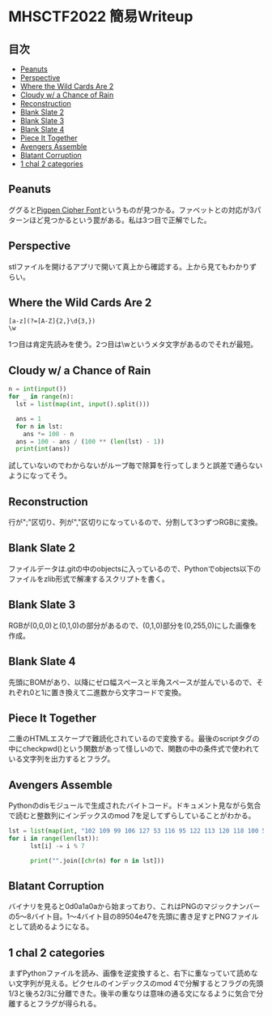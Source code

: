 # MHSCTF2022 簡易Writeup

## 目次

- [Peanuts](#peanuts)
- [Perspective](#perspective)
- [Where the Wild Cards Are 2](#where-the-wild-cards-are-2)
- [Cloudy w/ a Chance of Rain](#cloudy-w-a-chance-of-rain)
- [Reconstruction](#reconstruction)
- [Blank Slate 2](#blank-slate-2)
- [Blank Slate 3](#blank-slate-3)
- [Blank Slate 4](#blank-slate-4)
- [Piece It Together](#piece-it-together)
- [Avengers Assemble](#avengers-assemble)
- [Blatant Corruption](#blatant-corruption)
- [1 chal 2 categories](#1-chal-2-categories)

## Peanuts

ググると[Pigpen Cipher Font](https://fontmeme.com/jfont/pigpen-cipher-font/)というものが見つかる。ファベットとの対応が3パターンほど見つかるという罠がある。私は3つ目で正解でした。

## Perspective

stlファイルを開けるアプリで開いて真上から確認する。上から見てもわかりずらい。

## Where the Wild Cards Are 2

`[a-z](?=[A-Z]{2,}\d{3,})`  
`\w`  

1つ目は肯定先読みを使う。2つ目は\wというメタ文字があるのでそれが最短。

## Cloudy w/ a Chance of Rain

```py
n = int(input())
for _ in range(n):
  lst = list(map(int, input().split()))

  ans = 1
  for n in lst:
    ans *= 100 - n
  ans = 100 - ans / (100 ** (len(lst) - 1))
  print(int(ans))
```

試していないのでわからないがループ毎で除算を行ってしまうと誤差で通らないようになってそう。

## Reconstruction

行が";"区切り、列が","区切りになっているので、分割して3つずつRGBに変換。

## Blank Slate 2

ファイルデータは.gitの中のobjectsに入っているので、Pythonでobjects以下のファイルをzlib形式で解凍するスクリプトを書く。

## Blank Slate 3

RGBが(0,0,0)と(0,1,0)の部分があるので、(0,1,0)部分を(0,255,0)にした画像を作成。

## Blank Slate 4

先頭にBOMがあり、以降にゼロ幅スペースと半角スペースが並んでいるので、それぞれ0と1に置き換えて二進数から文字コードで変換。

## Piece It Together

二重のHTMLエスケープで難読化されているので変換する。最後のscriptタグの中にcheckpwd()という関数があって怪しいので、関数の中の条件式で使われている文字列を出力するとフラグ。

## Avengers Assemble

Pythonのdisモジュールで生成されたバイトコード。ドキュメント見ながら気合で読むと整数列にインデックスのmod 7を足してずらしていることがわかる。

```py
lst = list(map(int, "102 109 99 106 127 53 116 95 122 113 120 118 100 55 51 103 57 128".split()))
for i in range(len(lst)):
      lst[i] -= i % 7

      print("".join([chr(n) for n in lst])) 
```

## Blatant Corruption

バイナリを見ると0d0a1a0aから始まっており、これはPNGのマジックナンバーの5～8バイト目。1～4バイト目の89504e47を先頭に書き足すとPNGファイルとして読めるようになる。

## 1 chal 2 categories

まずPythonファイルを読み、画像を逆変換すると、右下に重なっていて読めない文字列が見える。ピクセルのインデックスのmod 4で分解するとフラグの先頭1/3と後ろ2/3に分離できた。後半の重なりは意味の通る文になるように気合で分離するとフラグが得られる。

